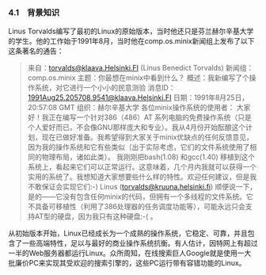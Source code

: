 ### 4.1　背景知识

Linus Torvalds编写了最初的Linux的原始版本，当时他还只是芬兰赫尔辛基大学的学生。他的工作始于1991年8月，当时他在comp.os.minix新闻组上发布了以下这条著名的通告：

> 来自：torvalds@klaava.Helsinki.FI (Linus Benedict Torvalds)
> 新闻组：comp.os.minix
> 主题：你最想在minix中看到什么？
> 概述：我新编写了个操作系统，对它进行一个小小的民意测验
> 消息ID：<1991Aug25.205708.9541@klaava.Helsinki.FI>
> 日期：1991年8月25日，20:57:08 GMT
> 组织：赫尔辛基大学
> 各位minix操作系统的使用者：
> 大家好！我正在编写一个针对386（486）AT 系列电脑的免费操作系统（只是个人爱好而已，不会像GNU那样庞大和专业）。我从4月份开始酝酿这个计划，现在已做好准备。我希望得到大家关于minix优缺点的任何反馈意见，因为我的操作系统和它有些类似（出于实际考虑，它们的文件系统使用了相同的物理布局，诸如此类）。
> 我刚刚把bash(1.08) 和gcc(1.40) 移植到这个系统上，看起来它们可以正常运行。这意味着，几个月内我就可以获得一个实用的系统了。我想知道大家想要些什么样的特性。欢迎任何建议，但是我不敢保证会实现它们:-)
> Linus (torvalds@kruuna.helsinki.fi)
> 顺便说一下，是的——它没有包含任何minix的代码，但拥有一个多线程的文件系统。它不具备可移植性（利用了386处理器的任务调度功能等），可能永远只会支持AT型的硬盘，因为我只有这种硬盘:-( 。

从初始版本开始，Linux已经成长为一个成熟的操作系统，它稳定、可靠，并且包含了一些高端特性，足以与最好的商业操作系统抗衡。有人估计，因特网上有超过一半的Web服务器都运行Linux。众所周知，在线搜索巨人Google就是使用一大批廉价PC来实现其受欢迎的搜索引擎的，这些PC运行带有容错功能的Linux。

